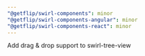 ```yaml
---
"@getflip/swirl-components": minor
"@getflip/swirl-components-angular": minor
"@getflip/swirl-components-react": minor
---
```


Add drag & drop support to swirl-tree-view
